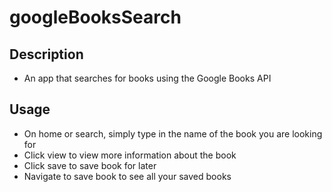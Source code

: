 # googleBooksSearch

## Description
- An app that searches for books using the Google Books API

## Usage
- On home or search, simply type in the name of the book you are looking for
- Click view to view more information about the book
- Click save to save book for later
- Navigate to save book to see all your saved books
